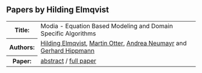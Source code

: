 ## Papers by Hilding Elmqvist
<table><tr><th>Title:</th>
<td>Modia - Equation Based Modeling and Domain Specific Algorithms</td>
</tr>
<tr><th>Authors:</th>
<td>
<a href="/proceedings/authors/HildingElmqvist">Hilding Elmqvist</a>, <a href="/proceedings/authors/MartinOtter">Martin Otter</a>, <a href="/proceedings/authors/AndreaNeumayr">Andrea Neumayr</a> and <a href="/proceedings/authors/GerhardHippmann">Gerhard Hippmann</a></td>
</tr>
<tr><th>Paper:</th>
<td><a href="/abstracts/abstract_1B_1">abstract</a> / <a href="/proceedings/papers/Modelica2021session1B_paper1.pdf">full paper</a></td>
</tr>
</table><br>
